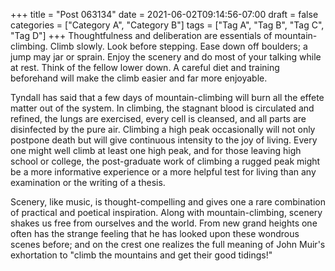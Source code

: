 +++
title = "Post 063134"
date = 2021-06-02T09:14:56-07:00
draft = false
categories = ["Category A", "Category B"]
tags = ["Tag A", "Tag B", "Tag C", "Tag D"]
+++
Thoughtfulness and deliberation are essentials of mountain-climbing. Climb slowly. Look before stepping. Ease down off boulders; a jump may jar or sprain. Enjoy the scenery and do most of your talking while at rest. Think of the fellow lower down. A careful diet and training beforehand will make the climb easier and far more enjoyable.

Tyndall has said that a few days of mountain-climbing will burn all the effete matter out of the system. In climbing, the stagnant blood is circulated and refined, the lungs are exercised, every cell is cleansed, and all parts are disinfected by the pure air. Climbing a high peak occasionally will not only postpone death but will give continuous intensity to the joy of living. Every one might well climb at least one high peak, and for those leaving high school or college, the post-graduate work of climbing a rugged peak might be a more informative experience or a more helpful test for living than any examination or the writing of a thesis.

Scenery, like music, is thought-compelling and gives one a rare combination of practical and poetical inspiration. Along with mountain-climbing, scenery shakes us free from ourselves and the world. From new grand heights one often has the strange feeling that he has looked upon these wondrous scenes before; and on the crest one realizes the full meaning of John Muir's exhortation to "climb the mountains and get their good tidings!"

